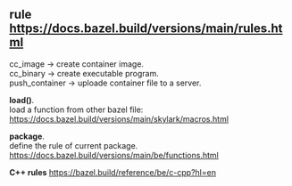 ## rule https://docs.bazel.build/versions/main/rules.html
cc_image -> create container image.    
cc_binary -> create executable program.     
push_container -> uploade container file to a server.    

__load()__.    
load a function from other bazel file:    
https://docs.bazel.build/versions/main/skylark/macros.html

__package__.  
define the rule of current package.    
https://docs.bazel.build/versions/main/be/functions.html

__C++ rules__
https://bazel.build/reference/be/c-cpp?hl=en
